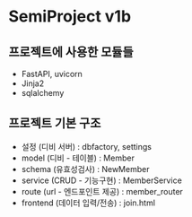 # SemiProject v1b

## 프로젝트에 사용한 모듈들
+ FastAPI, uvicorn
+ Jinja2
+ sqlalchemy

## 프로젝트 기본 구조
+ 설정 (디비 서버) : dbfactory, settings
+ model (디비 - 테이블)  :  Member
+ schema (유효성검사)  :  NewMember
+ service (CRUD - 기능구현)  :  MemberService
+ route (url - 엔드포인트 제공)  :  member_router
+ frontend (데이터 입력/전송)  :  join.html
